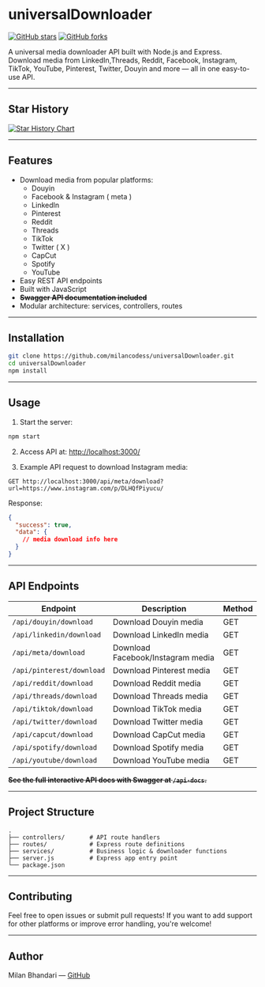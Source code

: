# universalDownloader

[![GitHub stars](https://img.shields.io/github/stars/milancodess/universalDownloader?style=social)](https://github.com/milancodess/universalDownloader/stargazers)
[![GitHub forks](https://img.shields.io/github/forks/milancodess/universalDownloader?style=social)](https://github.com/milancodess/universalDownloader/network/members)

A universal media downloader API built with Node.js and Express.  
Download media from LinkedIn,Threads, Reddit, Facebook, Instagram, TikTok, YouTube, Pinterest, Twitter, Douyin and more — all in one easy-to-use API.

---

## Star History

[![Star History Chart](https://api.star-history.com/svg?repos=milancodess/universalDownloader&type=Date)](https://www.star-history.com/#milancodess/universalDownloader&Date)

---

## Features

- Download media from popular platforms:
  - Douyin
  - Facebook & Instagram ( meta )
  - LinkedIn
  - Pinterest
  - Reddit
  - Threads
  - TikTok
  - Twitter ( X )
  - CapCut
  - Spotify
  - YouTube
- Easy REST API endpoints
- Built with JavaScript
- **~~Swagger API documentation included~~**
- Modular architecture: services, controllers, routes

---

## Installation

```bash
git clone https://github.com/milancodess/universalDownloader.git
cd universalDownloader
npm install
```

---

## Usage

1. Start the server:

```bash
npm start
```

2. Access API at:
   [http://localhost:3000/](http://localhost:3000/)

3. Example API request to download Instagram media:

```
GET http://localhost:3000/api/meta/download?url=https://www.instagram.com/p/DLHQfPiyucu/
```

Response:

```json
{
  "success": true,
  "data": {
    // media download info here
  }
}
```

---

## API Endpoints

| Endpoint                  | Description                       | Method |
| ------------------------- | --------------------------------- | ------ |
| `/api/douyin/download`    | Download Douyin media             | GET    |
| `/api/linkedin/download`  | Download LinkedIn media           | GET    |
| `/api/meta/download`      | Download Facebook/Instagram media | GET    |
| `/api/pinterest/download` | Download Pinterest media          | GET    |
| `/api/reddit/download`    | Download Reddit media             | GET    |
| `/api/threads/download`   | Download Threads media            | GET    |
| `/api/tiktok/download`    | Download TikTok media             | GET    |
| `/api/twitter/download`   | Download Twitter media            | GET    |
| `/api/capcut/download`    | Download CapCut media             | GET    |
| `/api/spotify/download`   | Download Spotify media            | GET    |
| `/api/youtube/download`   | Download YouTube media            | GET    |

**~~See the full interactive API docs with Swagger at `/api-docs`.~~**

---

## Project Structure

```
.
├── controllers/       # API route handlers
├── routes/            # Express route definitions
├── services/          # Business logic & downloader functions
├── server.js          # Express app entry point
└── package.json
```

---

## Contributing

Feel free to open issues or submit pull requests!
If you want to add support for other platforms or improve error handling, you're welcome!

---

## Author

Milan Bhandari — [GitHub](https://github.com/milancodess)
